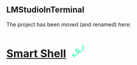 ## LMStudioInTerminal

The project has been moved (and renamed) here:

# [Smart Shell](https://github.com/ivostoykov/SmartShell) <img src="fullframenl-fullframe.gif" width="40" height="40">